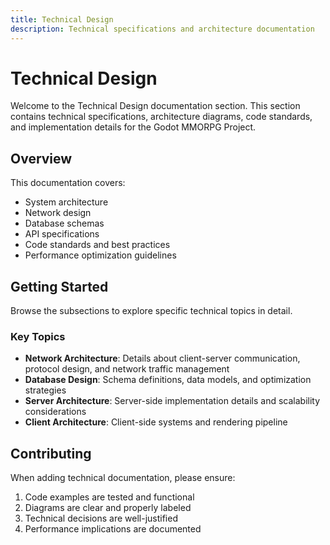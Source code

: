 ```yaml
---
title: Technical Design
description: Technical specifications and architecture documentation
---
```


# Technical Design

Welcome to the Technical Design documentation section. This section contains technical specifications, architecture diagrams, code standards, and implementation details for the Godot MMORPG Project.

## Overview

This documentation covers:

- System architecture
- Network design
- Database schemas
- API specifications
- Code standards and best practices
- Performance optimization guidelines

## Getting Started

Browse the subsections to explore specific technical topics in detail.

### Key Topics

- **Network Architecture**: Details about client-server communication, protocol design, and network traffic management
- **Database Design**: Schema definitions, data models, and optimization strategies
- **Server Architecture**: Server-side implementation details and scalability considerations
- **Client Architecture**: Client-side systems and rendering pipeline

## Contributing

When adding technical documentation, please ensure:

1. Code examples are tested and functional
2. Diagrams are clear and properly labeled
3. Technical decisions are well-justified
4. Performance implications are documented
